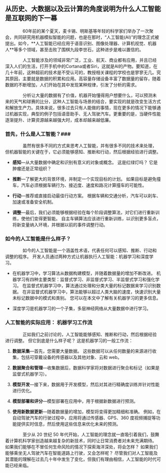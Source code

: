## 从历史、大数据以及云计算的角度说明为什么人工智能是互联网的下一幕 ##
  
<p style="text-indent:29px">&nbsp;&nbsp;&nbsp;&nbsp;&nbsp;&nbsp;&nbsp;60年前的某个夏天，麦卡锡、明斯基等年轻的科学家们举办了一次聚会，共同研究用机器模拟智能的问题，也是在那时，“人工智能(AI)”的理念正式被提出。如今，**人工智能已经应用于语音识别、图像处理器、计算机视觉、机器人**等多个领域，甚至击败了围棋九段李世石，这种进步是难以置信的。</p>

<p style="text-indent:29px">&nbsp;&nbsp;&nbsp;&nbsp;&nbsp;&nbsp;&nbsp;人工智能涉及的领域非常广泛，工业、航天、商业都有应用，并且已经深入人们的生活，打开手机中的Cortana或者Siri，这就是AI的产物。要知道，在几十年前，这种超前的技术是不受认可的，教授相关课程的学校也是寥寥无几。究其原因，主要就是数据的积累和应用。高容量存储设备丰富了数据量的留存，随着数据的不断增加，人们开始在其中发现某种规律，引发了分析的需求。</p>

<p style="text-indent:29px">&nbsp;&nbsp;&nbsp;&nbsp;&nbsp;&nbsp;&nbsp;分析让大量的数据有了价值，机器开始懂得用户想要什么，可以预测未来的天气和球赛的比分，这种人工智能与场景的结合，要实现的就是改变生活方式和解放生产力。具体来说，很多过去只有人能做的事情，现在更多的情况下能够通过机器实现，典型的例子包括语音助手、无人驾驶汽车。更重要的是，当硬件性能逐渐提升、计算资源越来越强大时，成本却越来越低廉。</p>

### 首先，什么是人工智能？###

<p style="text-indent:29px">&nbsp;&nbsp;&nbsp;&nbsp;&nbsp;&nbsp;&nbsp;虽然有很多不同的方式来思考人工智能，并有很多不同的技术来处理，但机器智能的关键在于，它必须能够感知、推断和行动，然后根据经验进行调整。</p>

* **感知**—从大量数据中确定和识别有意义的对象或概念。 这是红绿灯吗？ 它是肿瘤还是正常组织？
 
* **推断**—了解更大的背景环境，并制定一个实现目标的计划。 如果目标是避免撞车，汽车必须根据车辆行为、接近度、速度和路况计算撞车的可能性。
 
* **行动**—推荐或直接启动最佳行动方案。 根据车辆和交通分析，汽车可以刹车、加速或准备安全机制。
 
* **调整**—最后，我们必须能够根据经验在每个阶段调整算法，对它们进行重新训练，使他们变得更智能。 自主车辆算法应该进行重新训练，以识别更多盲点，将新变量纳入环境，并根据以前的事件调整行动。

### 如今的人工智能是什么样子？

<p style="text-indent:29px">&nbsp;&nbsp;&nbsp;&nbsp;&nbsp;&nbsp;&nbsp;如今的人工智能是一个涵盖性术语，代表任何可以感知、推断、行动和调整的程序。 开发人员通过两种方式让机器执行人工智能：机器学习和深度学习。</p>

* 在机器学习中，学习算法从数据构建模型，并随着数据量的增加不断改进。 机器学习有四种主要类型：监督式学习、非监督式学习、半监督式学习和强化学习。 在监督式机器学习中，算法通过处理和分类大量的标记数据来学习识别数据。 在非监督式机器学习中，算法能够以超过人类大脑的速度，快速识别大量未标记数据中的模式和类别。 您可以在本文中了解有关机器学习的更多信息。
 
* 深度学习是机器学习的一个子集，多层神经网络从大量数据中进行学习。

### 人工智能的实际应用： 机器学习工作流

<p style="text-indent:29px">&nbsp;&nbsp;&nbsp;&nbsp;&nbsp;&nbsp;&nbsp;正如我们之前讨论的，人工智能能够感知、推断和行动，然后根据经验进行调整。 但它到底是什么样子呢？ 这是机器学习的一般工作流：</p>

1. **数据采集**—首先，您需要大量数据。 这些数据可以从任何数量的来源进行收集，包括可穿戴设备的传感器以及其他对象、云和 web。
 
2. **数据聚合和管理**—收集数据后，数据科学家将对数据进行聚合和标记（如果是监督式机器学习）。
 
3. **模型开发**—接下来，数据用于开发模型，然后对其进行精确度训练并针对性能进行优化。
 
4. **模型部署和评分**—模型部署在应用中，用于根据新数据进行预测。
 
5. **使用新数据更新**—随着数据量的增加，模型将变得更加精细和准确。 例如，在自动驾驶汽车的行驶过程中，应用将通过传感器、GPS、360 度视频捕捉等功能提供实时信息，然后使用这些信息来优化未来的预测。
<p style="text-indent:29px">&nbsp;&nbsp;&nbsp;&nbsp;&nbsp;&nbsp;&nbsp;至少从 20 世纪 50 年代开始，人工智能的理念就一直吸引着我们，鼓舞着计算机科学家创造越来越复杂的新技术，同时让日常消费者对未来充满期待。 如果我们能够在不冒任何生命风险的情况下探索海洋深处，将会怎样？ 如果我们能够乘坐无人驾驶汽车在智能道路上行驶，又会怎样呢？ 尽管我们对人工智能及其潜能的理解在过去几十年中发生了变化，但我们有理由相信，人工智能的时代可能已经来临。</p>

